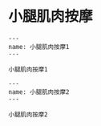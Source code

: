 # 小腿肌肉按摩

```{figure} /_static/img/2022-02-02-14-20-22.png
---
name: 小腿肌肉按摩1
---

小腿肌肉按摩1
```

```{figure} /_static/img/2022-02-02-14-20-48.png
---
name: 小腿肌肉按摩2
---

小腿肌肉按摩2
```
